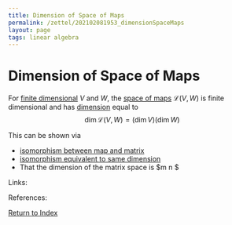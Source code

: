 ```yaml
---
title: Dimension of Space of Maps
permalink: /zettel/202102081953_dimensionSpaceMaps
layout: page
tags: linear algebra
---
```

# Dimension of Space of Maps

For [finite dimensional](202102062028_finiteDimensionalVectorSpace) $V$ and $W$, the 
[space of maps](202102071416_linearMapDefinition) $\mathcal{L}(V,W)$ is finite dimensional and has [dimension](202102062253_dimensionDefinition)
equal to 
$$
\mathrm{dim} \, \mathcal{L}(V,W) = (\mathrm{dim} \, V ) (\mathrm{dim} \, W)
$$

This can be shown via 
- [isomorphism between map and matrix](202102081944_mapSpaceIsomorphicMatrixSpace)
- [isomorphism equivalent to same dimension](202102081936_isomorphicEquivalentSameDimension)
- That the dimension of the matrix space is $m n $

Links: 

References: 

[Return to Index](index)